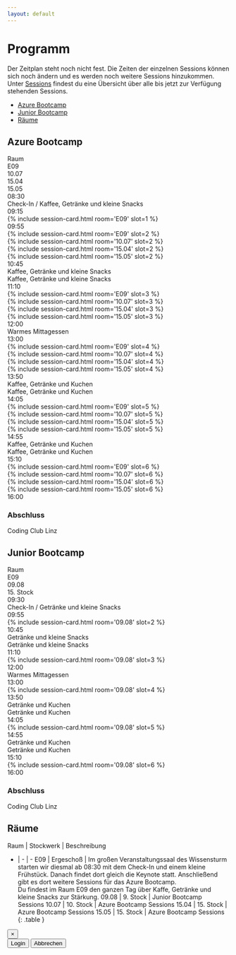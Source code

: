 ```yaml
---
layout: default
---
```


# Programm

Der Zeitplan steht noch nicht fest. Die Zeiten der einzelnen Sessions können sich noch ändern und es werden noch weitere Sessions hinzukommen. Unter <a href="{{ site.baseurl }}/sessions.html">Sessions</a> findest du eine Übersicht über alle bis jetzt zur Verfügung stehenden Sessions.

- <a href="{{ site.baseurl }}/programm.html#azure-bootcamp">Azure Bootcamp</a>
- <a href="{{ site.baseurl }}/programm.html#junior-bootcamp">Junior Bootcamp</a>
- <a href="{{ site.baseurl }}/programm.html#rume">Räume</a>

## Azure Bootcamp

<div class="container program">
<div class="row sessions">
        <div class="col-md-1 d-none d-md-block">Raum</div>
        <div class="col-md-3 d-none d-md-block">E09<br/></div>
        <div class="col-md-3 d-none d-md-block">10.07<br/></div>
        <div class="col-md-3 d-none d-md-block">15.04<br/></div>
        <div class="col-md-2 d-none d-md-block">15.05<br/></div>
</div>
<div class="row break">
        <div class="col-md-1">08:30</div>
        <div class="col-md-3">Check-In / Kaffee, Getränke und kleine Snacks</div>
        <div class="col-md-8 d-none d-md-block"></div>
</div>
<div class="row sessions">
        <div class="col-md-1">09:15</div>
        <div class="col-md-3">{% include session-card.html room='E09' slot=1 %}</div>
        <div class="col-md-3 d-none d-md-block"></div>
        <div class="col-md-3 d-none d-md-block"></div>
        <div class="col-md-2 d-none d-md-block"></div>
</div>
<div class="row sessions">
        <div class="col-md-1">09:55</div>
        <div class="col-md-3">{% include session-card.html room='E09' slot=2 %}</div>
        <div class="col-md-3">{% include session-card.html room='10.07' slot=2 %}</div>
        <div class="col-md-3">{% include session-card.html room='15.04' slot=2 %}</div>
        <div class="col-md-2">{% include session-card.html room='15.05' slot=2 %}</div>
</div>
<div class="row break">
        <div class="col-md-1">10:45</div>
        <div class="col-md-3">Kaffee, Getränke und kleine Snacks</div>
        <div class="col-md-3 d-none d-md-block"></div>
        <div class="col-md-5 d-none d-md-block">Kaffee, Getränke und kleine Snacks</div>
</div>
<div class="row sessions">
        <div class="col-md-1">11:10</div>
        <div class="col-md-3">{% include session-card.html room='E09' slot=3 %}</div>
        <div class="col-md-3">{% include session-card.html room='10.07' slot=3 %}</div>
        <div class="col-md-3">{% include session-card.html room='15.04' slot=3 %}</div>
        <div class="col-md-2">{% include session-card.html room='15.05' slot=3 %}</div>
</div>
<div class="row break">
        <div class="col-md-1">12:00</div>
        <div class="col-md-3 d-none d-md-block"></div>
        <div class="col-md-3 d-none d-md-block"></div>
        <div class="col-md-5">Warmes Mittagessen</div>
</div>
<div class="row sessions">
        <div class="col-md-1">13:00</div>
        <div class="col-md-3">{% include session-card.html room='E09' slot=4 %}</div>
        <div class="col-md-3">{% include session-card.html room='10.07' slot=4 %}</div>
        <div class="col-md-3">{% include session-card.html room='15.04' slot=4 %}</div>
        <div class="col-md-2">{% include session-card.html room='15.05' slot=4 %}</div>
</div>
<div class="row break">
        <div class="col-md-1">13:50</div>
        <div class="col-md-3">Kaffee, Getränke und Kuchen</div>
        <div class="col-md-3 d-none d-md-block"></div>
        <div class="col-md-5 d-none d-md-block">Kaffee, Getränke und Kuchen</div>
</div>
<div class="row sessions">
        <div class="col-md-1">14:05</div>
        <div class="col-md-3">{% include session-card.html room='E09' slot=5 %}</div>
        <div class="col-md-3">{% include session-card.html room='10.07' slot=5 %}</div>
        <div class="col-md-3">{% include session-card.html room='15.04' slot=5 %}</div>
        <div class="col-md-2">{% include session-card.html room='15.05' slot=5 %}</div>
</div>
<div class="row break">
        <div class="col-md-1">14:55</div>
        <div class="col-md-3">Kaffee, Getränke und Kuchen</div>
        <div class="col-md-3 d-none d-md-block"></div>
        <div class="col-md-5 d-none d-md-block">Kaffee, Getränke und Kuchen</div>
</div>
<div class="row sessions">
        <div class="col-md-1">15:10</div>
        <div class="col-md-3">{% include session-card.html room='E09' slot=6 %}</div>
        <div class="col-md-3">{% include session-card.html room='10.07' slot=6 %}</div>
        <div class="col-md-3">{% include session-card.html room='15.04' slot=6 %}</div>
        <div class="col-md-2">{% include session-card.html room='15.05' slot=6 %}</div>
</div>
<div class="row sessions">
        <div class="col-md-1">16:00</div>
        <div class="col-md-3">
                <h3>Abschluss</h3>
                <p>Coding Club Linz</p>
        </div>
        <div class="col-md-3 d-none d-md-block"></div>
        <div class="col-md-3 d-none d-md-block"></div>
        <div class="col-md-2 d-none d-md-block"></div>
</div>
</div>

## Junior Bootcamp
<div class="container program">
<div class="row sessions">
        <div class="col-md-1 d-none d-md-block">Raum</div>
        <div class="col-md-4 d-none d-md-block">E09<br/></div>
        <div class="col-md-4 d-none d-md-block">09.08</div>
        <div class="col-md-3 d-none d-md-block">15. Stock</div>
</div>
<div class="row break">
        <div class="col-md-1">09:30</div>
        <div class="col-md-4">Check-In / Getränke und kleine Snacks</div>
        <div class="col-md-4 d-none d-md-block"></div>
        <div class="col-md-3 d-none d-md-block"></div>
</div>
<div class="row sessions">
        <div class="col-md-1">09:55</div>
        <div class="col-md-4 d-none d-md-block"></div>
        <div class="col-md-4">{% include session-card.html room='09.08' slot=2 %}</div>
        <div class="col-md-3 d-none d-md-block"></div>
</div>
<div class="row break">
        <div class="col-md-1">10:45</div>
        <div class="col-md-4">Getränke und kleine Snacks</div>
        <div class="col-md-4 d-none d-md-block"></div>
        <div class="col-md-3">Getränke und kleine Snacks</div>
</div>
<div class="row sessions">
        <div class="col-md-1">11:10</div>
        <div class="col-md-4 d-none d-md-block"></div>
        <div class="col-md-4">{% include session-card.html room='09.08' slot=3 %}</div>
        <div class="col-md-3 d-none d-md-block"></div>
</div>
<div class="row break">
        <div class="col-md-1">12:00</div>
        <div class="col-md-4 d-none d-md-block"></div>
        <div class="col-md-4 d-none d-md-block"></div>
        <div class="col-md-3">Warmes Mittagessen</div>
</div>
<div class="row sessions">
        <div class="col-md-1">13:00</div>
        <div class="col-md-4 d-none d-md-block"></div>
        <div class="col-md-4">{% include session-card.html room='09.08' slot=4 %}</div>
        <div class="col-md-3 d-none d-md-block"></div>
</div>
<div class="row break">
        <div class="col-md-1">13:50</div>
        <div class="col-md-4">Getränke und Kuchen</div>
        <div class="col-md-4 d-none d-md-block"></div>
        <div class="col-md-3">Getränke und Kuchen</div>
</div>
<div class="row sessions">
        <div class="col-md-1">14:05</div>
        <div class="col-md-4 d-none d-md-block"></div>
        <div class="col-md-4">{% include session-card.html room='09.08' slot=5 %}</div>
        <div class="col-md-3 d-none d-md-block"></div>
</div>
<div class="row break">
        <div class="col-md-1">14:55</div>
        <div class="col-md-4">Getränke und Kuchen</div>
        <div class="col-md-4 d-none d-md-block"></div>
        <div class="col-md-3">Getränke und Kuchen</div>
</div>
<div class="row sessions">
        <div class="col-md-1">15:10</div>
        <div class="col-md-4 d-none d-md-block"></div>
        <div class="col-md-4">{% include session-card.html room='09.08' slot=6 %}</div>
        <div class="col-md-3 d-none d-md-block"></div>
</div>
<div class="row sessions">
        <div class="col-md-1">16:00</div>
        <div class="col-md-4">
                <h3>Abschluss</h3>
                <p>Coding Club Linz</p>
        </div>
        <div class="col-md-4 d-none d-md-block"></div>
        <div class="col-md-3 d-none d-md-block"></div>
</div>
</div>

## Räume

Raum | Stockwerk | Beschreibung
- | - | -
E09 | Ergeschoß | Im großen Veranstaltungssaal des Wissensturm starten wir diesmal ab 08:30 mit dem Check-In und einem kleine Frühstück. Danach findet dort gleich die Keynote statt. Anschließend gibt es dort weitere Sessions für das Azure Bootcamp.<br/>Du findest im Raum E09 den ganzen Tag über Kaffe, Getränke und kleine Snacks zur Stärkung.
09.08 | 9. Stock | Junior Bootcamp Sessions
10.07 | 10. Stock | Azure Bootcamp Sessions
15.04 | 15. Stock | Azure Bootcamp Sessions
15.05 | 15. Stock | Azure Bootcamp Sessions
{: .table }

<div class="modal fade" tabindex="-1" role="dialog" aria-labelledby="mySmallModalLabel" aria-hidden="true" id="confirmLoginModal">
  <div class="modal-dialog modal-sm">
    <div class="modal-content">
      <div class="modal-header">
        <button type="button" class="close" data-dismiss="modal" aria-label="Close"><span aria-hidden="true">&times;</span></button>
      </div>
      <div class="modal-footer">
        <button type="button" class="btn btn-primary" id="modal-btn-login">Login</button>
        <button type="button" class="btn btn-default" id="modal-btn-cancel">Abbrechen</button>
      </div>
    </div>
  </div>
</div>

<script>
        $(function() {
                $('.program-session-content').readmore({
                        collapsedHeight: 150,
                        moreLink: '<div class="expand-content" onclick="disabledEventPropagation(event)"><a><i class="fas fa-chevron-down"></i></a></div>',
                        lessLink: '<div class="collapse-content" onclick="disabledEventPropagation(event)"><a><i class="fas fa-chevron-up"></i></a></div>'
                });
        });

        function disabledEventPropagation(e) {
                if (e.stopPropagation) {
                        e.stopPropagation();
                } else if (window.event) {
                        window.event.cancelBubble = true;
                }
        }

        $( document ).ready(function() {
                initializeSessions();
        });
</script>
